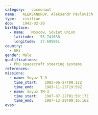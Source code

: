 ```yaml
---
category:	cosmonaut
name:	ALEKSANDROV, Aleksandr Pavlovich 
type:	civilian
dob:	1943-02-20
birthplace:
  - name:	Moscow, Soviet Union
    latitude:	55.741638
    longitude:	37.605061
country:
  - URS
gender:	Male
qualifications:
  - PhD spacecraft steering systems
references:
missions:
  - name: Soyuz T-9
    time_start:   1983-06-27T09:12Z
    time_end:     1983-11-23T19:59Z
  - name: Soyuz TM-3
    time_start:   1987-07-22T01:59:17Z
    time_end:     1987-12-29T09:16:16Z
evas:
---
```

